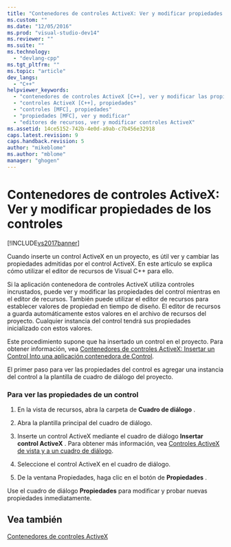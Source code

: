 ```yaml
---
title: "Contenedores de controles ActiveX: Ver y modificar propiedades de los controles | Microsoft Docs"
ms.custom: ""
ms.date: "12/05/2016"
ms.prod: "visual-studio-dev14"
ms.reviewer: ""
ms.suite: ""
ms.technology: 
  - "devlang-cpp"
ms.tgt_pltfrm: ""
ms.topic: "article"
dev_langs: 
  - "C++"
helpviewer_keywords: 
  - "contenedores de controles ActiveX [C++], ver y modificar las propiedades"
  - "controles ActiveX [C++], propiedades"
  - "controles [MFC], propiedades"
  - "propiedades [MFC], ver y modificar"
  - "editores de recursos, ver y modificar controles ActiveX"
ms.assetid: 14ce5152-742b-4e0d-a9ab-c7b456e32918
caps.latest.revision: 9
caps.handback.revision: 5
author: "mikeblome"
ms.author: "mblome"
manager: "ghogen"
---
```

# Contenedores de controles ActiveX: Ver y modificar propiedades de los controles
[!INCLUDE[vs2017banner](../assembler/inline/includes/vs2017banner.md)]

Cuando inserte un control ActiveX en un proyecto, es útil ver y cambiar las propiedades admitidas por el control ActiveX.  En este artículo se explica cómo utilizar el editor de recursos de Visual C\+\+ para ello.  
  
 Si la aplicación contenedora de controles ActiveX utiliza controles incrustados, puede ver y modificar las propiedades del control mientras en el editor de recursos.  También puede utilizar el editor de recursos para establecer valores de propiedad en tiempo de diseño.  El editor de recursos a guarda automáticamente estos valores en el archivo de recursos del proyecto.  Cualquier instancia del control tendrá sus propiedades inicializado con estos valores.  
  
 Este procedimiento supone que ha insertado un control en el proyecto.  Para obtener información, vea [Contenedores de controles ActiveX: Insertar un Control Into una aplicación contenedora de Control](../mfc/inserting-a-control-into-a-control-container-application.md).  
  
 El primer paso para ver las propiedades del control es agregar una instancia del control a la plantilla de cuadro de diálogo del proyecto.  
  
### Para ver las propiedades de un control  
  
1.  En la vista de recursos, abra la carpeta de **Cuadro de diálogo** .  
  
2.  Abra la plantilla principal del cuadro de diálogo.  
  
3.  Inserte un control ActiveX mediante el cuadro de diálogo **Insertar control ActiveX** .  Para obtener más información, vea [Controles ActiveX de vista y a un cuadro de diálogo](../mfc/viewing-and-adding-activex-controls-to-a-dialog-box.md).  
  
4.  Seleccione el control ActiveX en el cuadro de diálogo.  
  
5.  De la ventana Propiedades, haga clic en el botón de **Propiedades** .  
  
 Use el cuadro de diálogo **Propiedades** para modificar y probar nuevas propiedades inmediatamente.  
  
## Vea también  
 [Contenedores de controles ActiveX](../mfc/activex-control-containers.md)